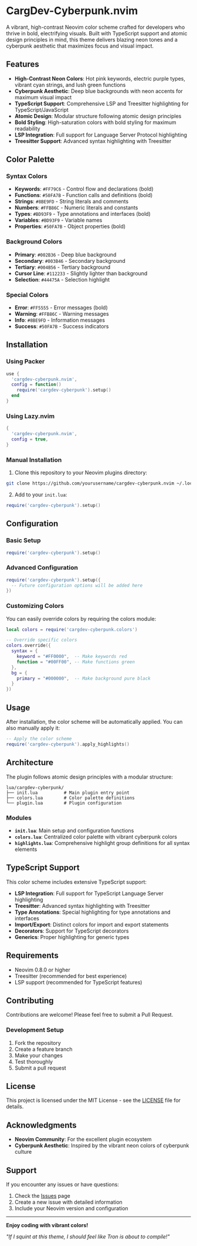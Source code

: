 # CargDev-Cyberpunk.nvim

A vibrant, high-contrast Neovim color scheme crafted for developers who thrive in bold, electrifying visuals. Built with TypeScript support and atomic design principles in mind, this theme delivers blazing neon tones and a cyberpunk aesthetic that maximizes focus and visual impact.

## Features

- **High-Contrast Neon Colors**: Hot pink keywords, electric purple types, vibrant cyan strings, and lush green functions
- **Cyberpunk Aesthetic**: Deep blue backgrounds with neon accents for maximum visual impact
- **TypeScript Support**: Comprehensive LSP and Treesitter highlighting for TypeScript/JavaScript
- **Atomic Design**: Modular structure following atomic design principles
- **Bold Styling**: High-saturation colors with bold styling for maximum readability
- **LSP Integration**: Full support for Language Server Protocol highlighting
- **Treesitter Support**: Advanced syntax highlighting with Treesitter

## Color Palette

### Syntax Colors
- **Keywords**: `#FF79C6` - Control flow and declarations (bold)
- **Functions**: `#50FA7B` - Function calls and definitions (bold)
- **Strings**: `#8BE9FD` - String literals and comments
- **Numbers**: `#FFB86C` - Numeric literals and constants
- **Types**: `#BD93F9` - Type annotations and interfaces (bold)
- **Variables**: `#BD93F9` - Variable names
- **Properties**: `#50FA7B` - Object properties (bold)

### Background Colors
- **Primary**: `#002B36` - Deep blue background
- **Secondary**: `#003B46` - Secondary background
- **Tertiary**: `#004B56` - Tertiary background
- **Cursor Line**: `#112233` - Slightly lighter than background
- **Selection**: `#44475A` - Selection highlight

### Special Colors
- **Error**: `#FF5555` - Error messages (bold)
- **Warning**: `#FFB86C` - Warning messages
- **Info**: `#8BE9FD` - Information messages
- **Success**: `#50FA7B` - Success indicators

## Installation

### Using Packer
```lua
use {
  'cargdev-cyberpunk.nvim',
  config = function()
    require('cargdev-cyberpunk').setup()
  end
}
```

### Using Lazy.nvim
```lua
{
  'cargdev-cyberpunk.nvim',
  config = true,
}
```

### Manual Installation
1. Clone this repository to your Neovim plugins directory:
```bash
git clone https://github.com/yourusername/cargdev-cyberpunk.nvim ~/.local/share/nvim/site/pack/plugins/start/cargdev-cyberpunk.nvim
```

2. Add to your `init.lua`:
```lua
require('cargdev-cyberpunk').setup()
```

## Configuration

### Basic Setup
```lua
require('cargdev-cyberpunk').setup()
```

### Advanced Configuration
```lua
require('cargdev-cyberpunk').setup({
  -- Future configuration options will be added here
})
```

### Customizing Colors
You can easily override colors by requiring the colors module:

```lua
local colors = require('cargdev-cyberpunk.colors')

-- Override specific colors
colors.override({
  syntax = {
    keyword = "#FF0000",  -- Make keywords red
    function = "#00FF00", -- Make functions green
  },
  bg = {
    primary = "#000000",  -- Make background pure black
  }
})
```

## Usage

After installation, the color scheme will be automatically applied. You can also manually apply it:

```lua
-- Apply the color scheme
require('cargdev-cyberpunk').apply_highlights()
```

## Architecture

The plugin follows atomic design principles with a modular structure:

```
lua/cargdev-cyberpunk/
├── init.lua          # Main plugin entry point
├── colors.lua        # Color palette definitions
└── plugin.lua        # Plugin configuration
```

### Modules

- **`init.lua`**: Main setup and configuration functions
- **`colors.lua`**: Centralized color palette with vibrant cyberpunk colors
- **`highlights.lua`**: Comprehensive highlight group definitions for all syntax elements

## TypeScript Support

This color scheme includes extensive TypeScript support:

- **LSP Integration**: Full support for TypeScript Language Server highlighting
- **Treesitter**: Advanced syntax highlighting with Treesitter
- **Type Annotations**: Special highlighting for type annotations and interfaces
- **Import/Export**: Distinct colors for import and export statements
- **Decorators**: Support for TypeScript decorators
- **Generics**: Proper highlighting for generic types

## Requirements

- Neovim 0.8.0 or higher
- Treesitter (recommended for best experience)
- LSP support (recommended for TypeScript features)

## Contributing

Contributions are welcome! Please feel free to submit a Pull Request.

### Development Setup
1. Fork the repository
2. Create a feature branch
3. Make your changes
4. Test thoroughly
5. Submit a pull request

## License

This project is licensed under the MIT License - see the [LICENSE](LICENSE) file for details.

## Acknowledgments

- **Neovim Community**: For the excellent plugin ecosystem
- **Cyberpunk Aesthetic**: Inspired by the vibrant neon colors of cyberpunk culture

## Support

If you encounter any issues or have questions:

1. Check the [Issues](https://github.com/yourusername/cargdev-cyberpunk.nvim/issues) page
2. Create a new issue with detailed information
3. Include your Neovim version and configuration

---

**Enjoy coding with vibrant colors!**

*"If I squint at this theme, I should feel like Tron is about to compile!"* 
